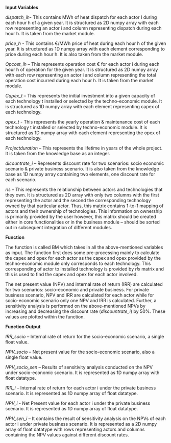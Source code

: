 **Input Variables**

*dispatch\_ih*- This contains MWh of heat dispatch for each actor I during each hour h of a given year. It is structured as 2D numpy array with each row representing an actor i and column representing dispatch during each hour h. It is taken from the market module.

*price\_h* - This contains €/MWh price of heat during each hour h of the given year. It is structured as 1D numpy array with each element corresponding to price during each hour h. It is also taken from the market module.

*Opcost\_ih* – This represents operation cost € for each actor i during each hour h of operation for the given year. It is structured as 2D numpy array with each row representing an actor i and column representing the total operation cost incurred during each hour h. It is taken from the market module.

*Capex\_t* – This represents the initial investment into a given capacity of each technology t installed or selected by the techno-economic module.  It is structured as 1D numpy array with each element representing capex of each technology. 

*opex\_t* - This represents the yearly operation & maintenance cost of each technology t installed or selected by techno-economic module.  It is structured as 1D numpy array with each element representing the opex of each technology.

*Projectduration* – This represents the lifetime in years of the whole project. It is taken from the knowledge base as an integer. 

*dicountrate\_i* – Represents discount rate for two scenarios: socio economic scenario & private business scenario. It is also taken from the knowledge base as 1D numpy array containing two elements, one discount rate for each scenario.

*rls* – This represents the relationship between actors and technologies that they own. It is structured as 2D array with only two columns with the first representing the actor and the second the corresponding technology owned by that particular actor. Thus, this matrix contains 1-to-1 mapping of actors and their ownership of technologies. This information on ownership is primarily provided by the user however, this matrix should be created either in core functionalities or in the business module – should be sorted out in subsequent integration of different modules. 

**Function**

The function is called BM which takes in all the above-mentioned variables as input. The function first does some pre-processing mainly to calculate the capex and opex for each actor as the capex and opex provided by the techno-economic module only corresponds to each technology. This corresponding of actor to installed technology is provided by *rls* matrix and this is used to find the capex and opex for each actor involved. 

The net present value (NPV) and internal rate of return (IRR) are calculated for two scenarios: socio-economic and private business. For private business scenario, NPV and IRR are calculated for each actor while for socio-economic scenario only one NPV and IRR is calculated. Further, a sensitivity analysis is performed on the above-mentioned NPVs by increasing and decreasing the discount rate (*discountrate\_i*) by 50%. These values are plotted within the function.

**Function Output**

*IRR\_socio* – Internal rate of return for the socio-economic scenario, a single float value. 

*NPV\_socio* – Net present value for the socio-economic scenario, also a single float value.

*NPV\_socio\_sen* – Results of sensitivity analysis conducted on the NPV under socio-economic scenario. It is represented as 1D numpy array with float datatype.

*IRR\_i* – Internal rate of return for each actor i under the private business scenario. It is represented as 1D numpy array of float datatype. 

*NPV\_i* - Net Present value for each actor i under the private business scenario. It is represented as 1D numpy array of float datatype.

*NPV\_sen\_i* – It contains the result of sensitivity analysis on the NPVs of each actor i under  private business scenario. It is represented as a 2D numpy array of float datatype with rows representing actors and columns containing the NPV values against different discount rates.  





